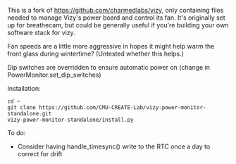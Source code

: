 This is a fork of https://github.com/charmedlabs/vizy, only containing files needed to manage Vizy's power board and control its fan.  It's originally set up for breathecam, but could be generally useful if you're building your own software stack for vizy.

Fan speeds are a little more aggressive in hopes it might help warm the front glass during wintertime?  (Untested whether this helps.)

Dip switches are overridden to ensure automatic power on (change in PowerMonitor.set_dip_switches)

Installation:

    cd ~
    git clone https://github.com/CMU-CREATE-Lab/vizy-power-monitor-standalone.git
    vizy-power-monitor-standalone/install.py

To do:

* Consider having handle_timesync() write to the RTC once a day to correct for drift
